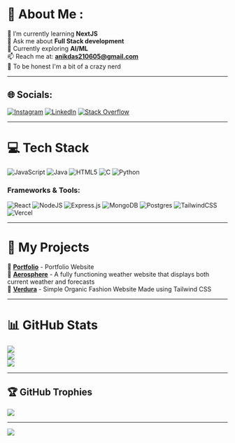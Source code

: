 # 💫 About Me :

🌱 I’m currently learning **NextJS**  
💬 Ask me about **Full Stack development**    
🚀 Currently exploring **AI/ML**  
📫 Reach me at: **anikdas210605@gmail.com**  
🎸 To be honest I'm a bit of a crazy nerd

---

## 🌐 Socials:
[![Instagram](https://img.shields.io/badge/Instagram-%23E4405F.svg?logo=Instagram&logoColor=white)](https://instagram.com/anikk.dass)
[![LinkedIn](https://img.shields.io/badge/LinkedIn-%230077B5.svg?logo=linkedin&logoColor=white)](https://linkedin.com/in/anikdas21)
[![Stack Overflow](https://img.shields.io/badge/-Stackoverflow-FE7A16?logo=stack-overflow&logoColor=white)](https://stackoverflow.com/users/26660250)

---

# 💻 Tech Stack

![JavaScript](https://img.shields.io/badge/javascript-%23323330.svg?style=for-the-badge&logo=javascript&logoColor=%23F7DF1E)
![Java](https://img.shields.io/badge/java-%23ED8B00.svg?style=for-the-badge&logo=java&logoColor=white)
![HTML5](https://img.shields.io/badge/html5-%23E34F26.svg?style=for-the-badge&logo=html5&logoColor=white)
![C](https://img.shields.io/badge/c-%2300599C.svg?style=for-the-badge&logo=c&logoColor=white)
![Python](https://img.shields.io/badge/python-3670A0?style=for-the-badge&logo=python&logoColor=ffdd54)

### Frameworks & Tools:

![React](https://img.shields.io/badge/react-%2320232a.svg?style=for-the-badge&logo=react&logoColor=%2361DAFB)
![NodeJS](https://img.shields.io/badge/node.js-6DA55F?style=for-the-badge&logo=node.js&logoColor=white)
![Express.js](https://img.shields.io/badge/express.js-%23404d59.svg?style=for-the-badge&logo=express&logoColor=%2361DAFB)
![MongoDB](https://img.shields.io/badge/MongoDB-%234ea94b.svg?style=for-the-badge&logo=mongodb&logoColor=white)
![Postgres](https://img.shields.io/badge/postgres-%23316192.svg?style=for-the-badge&logo=postgresql&logoColor=white)
![TailwindCSS](https://img.shields.io/badge/tailwindcss-%2338B2AC.svg?style=for-the-badge&logo=tailwind-css&logoColor=white)
![Vercel](https://img.shields.io/badge/vercel-%23000000.svg?style=for-the-badge&logo=vercel&logoColor=white)

---

# 🚀 My Projects

🔹 **[Portfolio](https://github.com/coderanik/Anik-Das)** - Portfolio Website  
🔹 **[Aerosphere](https://github.com/coderanik/AeroSphere)** - A fully functioning weather website that displays both current weather and forecasts  
🔹 **[Verdura](https://github.com/coderanik/Verdura)** - Simple Organic Fashion Website Made using Tailwind CSS  

---

# 📊 GitHub Stats

![](https://github-readme-stats.vercel.app/api?username=coderanik&theme=radical&hide_border=false&include_all_commits=true&count_private=true&cache_seconds=86400)  
![](https://github-readme-streak-stats.herokuapp.com/?user=coderanik&theme=radical&hide_border=false)  
![](https://github-readme-stats.vercel.app/api/top-langs/?username=coderanik&theme=radical&hide_border=false&include_all_commits=true&count_private=true&layout=compact)  

---

## 🏆 GitHub Trophies
![](https://github-trophies.vercel.app/?username=coderanik&theme=onedark&no-frame=false&no-bg=false&margin-w=4)

---

[![](https://visitcount.itsvg.in/api?id=coderanik&icon=0&color=0)](https://visitcount.itsvg.in)

